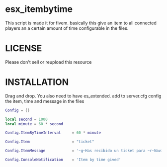 # esx_itembytime
This script is made it for fivem. basically this give an item to all connected players an a certain amount of time configurable in the files.

# LICENSE
Please don't sell or reupload this resource

# INSTALLATION
Drag and drop. You also need to have es_extended.
add to server.cfg
config the item, time and message in the files

```lua
Config = {}

local second = 1000
local minute = 60 * second

Config.ItemByTimeInterval     = 60 * minute

Config.Item                   = "ticket"

Config.ItemMessage            = '~g~Has recibido un ticket para ~r~Navidad'

Config.ConsoleNotification    = 'Item by time gived'
```
